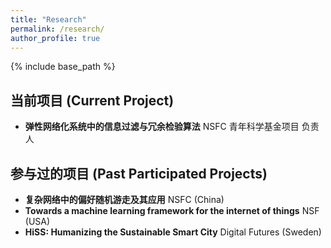 ```yaml
---
title: "Research"
permalink: /research/
author_profile: true
---
```


{% include base_path %}

## 当前项目 (Current Project)
* **弹性网络化系统中的信息过滤与冗余检验算法** NSFC 青年科学基金项目 负责人


## 参与过的项目 (Past Participated Projects)
* **复杂网络中的偏好随机游走及其应用** NSFC (China)
* **Towards a machine learning framework for the internet of things** NSF (USA)
* **HiSS: Humanizing the Sustainable Smart City** Digital Futures (Sweden)

